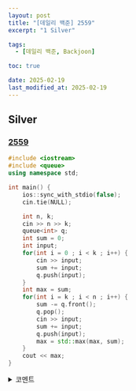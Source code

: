 ```yaml
---
layout: post
title: "[데일리 백준] 2559"
excerpt: "1 Silver"

tags:
  - [데일리 백준, Backjoon]

toc: true

date: 2025-02-19
last_modified_at: 2025-02-19
---
```

## Silver
### [2559][def]

```c++
#include <iostream>
#include <queue>
using namespace std;

int main() {
    ios::sync_with_stdio(false);
    cin.tie(NULL);

    int n, k;
    cin >> n >> k;
    queue<int> q;
    int sum = 0;
    int input;
    for(int i = 0 ; i < k ; i++) {
        cin >> input;
        sum += input;
        q.push(input);
    }
    int max = sum;
    for(int i = k ; i < n ; i++) {
        sum -= q.front();
        q.pop();
        cin >> input;
        sum += input;
        q.push(input);
        max = std::max(max, sum);
    }
    cout << max;
}
```

<details>
<summary>코멘트</summary>
<div markdown="1">

- Sliding window

</div>
</details>

[def]: https://www.acmicpc.net/problem/2559